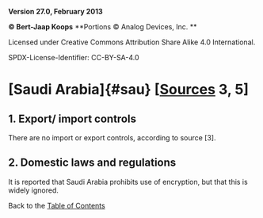 **Version 27.0, February 2013**

**© Bert-Jaap Koops**
**Portions © Analog Devices, Inc. **  

Licensed under Creative Commons Attribution Share Alike 4.0 International.

SPDX-License-Identifier: CC-BY-SA-4.0

# [Saudi Arabia]{#sau} \[[Sources](../sources.md) 3, 5\]

## 1. Export/ import controls  
There are no import or export controls, according to source \[3\].

## 2. Domestic laws and regulations  
It is reported that Saudi Arabia prohibits use of encryption, but that
this is widely ignored.

Back to the [Table of Contents](index.md)
